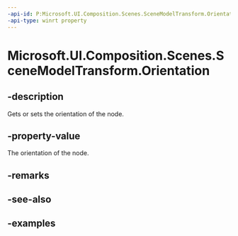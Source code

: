 ```yaml
---
-api-id: P:Microsoft.UI.Composition.Scenes.SceneModelTransform.Orientation
-api-type: winrt property
---
```


<!-- Property syntax.
public Quaternion Orientation { get;  set; }
-->

# Microsoft.UI.Composition.Scenes.SceneModelTransform.Orientation

## -description

Gets or sets the orientation of the node.

## -property-value

The orientation of the node.

## -remarks

## -see-also

## -examples

